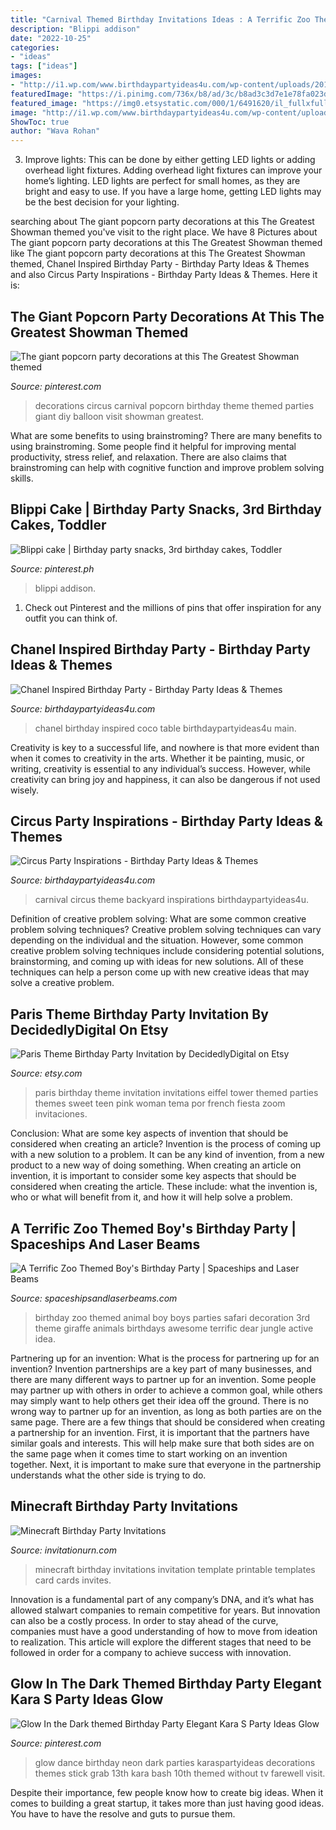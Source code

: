 ```yaml
---
title: "Carnival Themed Birthday Invitations Ideas : A Terrific Zoo Themed Boy&#039;s Birthday Party"
description: "Blippi addison"
date: "2022-10-25"
categories:
- "ideas"
tags: ["ideas"]
images:
- "http://i1.wp.com/www.birthdaypartyideas4u.com/wp-content/uploads/2015/12/COCO-Chanel-inspired-birthday-party-main-table.jpg"
featuredImage: "https://i.pinimg.com/736x/b8/ad/3c/b8ad3c3d7e1e78fa023d8c19b45535d5.jpg"
featured_image: "https://img0.etsystatic.com/000/1/6491620/il_fullxfull.331378564.jpg"
image: "http://i1.wp.com/www.birthdaypartyideas4u.com/wp-content/uploads/2015/12/COCO-Chanel-inspired-birthday-party-main-table.jpg"
ShowToc: true
author: "Wava Rohan"
---
```



3. Improve lights: This can be done by either getting LED lights or adding overhead light fixtures.
Adding overhead light fixtures can improve your home’s lighting. LED lights are perfect for small homes, as they are bright and easy to use. If you have a large home, getting LED lights may be the best decision for your lighting.

	

		
searching about The giant popcorn party decorations at this The Greatest Showman themed you've visit to the right place. We have 8 Pictures about The giant popcorn party decorations at this The Greatest Showman themed like The giant popcorn party decorations at this The Greatest Showman themed, Chanel Inspired Birthday Party - Birthday Party Ideas &amp; Themes and also Circus Party Inspirations - Birthday Party Ideas &amp; Themes. Here it is:
		
    
## The Giant Popcorn Party Decorations At This The Greatest Showman Themed

<img loading=lazy src="https://i.pinimg.com/736x/36/ef/e2/36efe2aeff768ae6640c554bd9b6ba3e.jpg" onerror="this.onerror=null;this.src='https://tse3.mm.bing.net/th?id=OIP.2OX-DNSTwtqB5920HkzW_gHaLG&amp;pid=15.1';" alt="The giant popcorn party decorations at this The Greatest Showman themed">

_Source: pinterest.com_

>decorations circus carnival popcorn birthday theme themed parties giant diy balloon visit showman greatest. 

	

What are some benefits to using brainstroming?
There are many benefits to using brainstroming. Some people find it helpful for improving mental productivity, stress relief, and relaxation. There are also claims that brainstroming can help with cognitive function and improve problem solving skills.

    
## Blippi Cake | Birthday Party Snacks, 3rd Birthday Cakes, Toddler

<img loading=lazy src="https://i.pinimg.com/736x/b8/ad/3c/b8ad3c3d7e1e78fa023d8c19b45535d5.jpg" onerror="this.onerror=null;this.src='https://tse1.mm.bing.net/th?id=OIP.mim45Ot0qfQPnUMsDW2GUAHaJ5&amp;pid=15.1';" alt="Blippi cake | Birthday party snacks, 3rd birthday cakes, Toddler">

_Source: pinterest.ph_

>blippi addison. 

	

1) Check out Pinterest and the millions of pins that offer inspiration for any outfit you can think of.

    
## Chanel Inspired Birthday Party - Birthday Party Ideas &amp; Themes

<img loading=lazy src="http://i1.wp.com/www.birthdaypartyideas4u.com/wp-content/uploads/2015/12/COCO-Chanel-inspired-birthday-party-main-table.jpg" onerror="this.onerror=null;this.src='https://tse3.mm.bing.net/th?id=OIP.0JLhtFl6pXbGQN6hUUCkrQHaJ4&amp;pid=15.1';" alt="Chanel Inspired Birthday Party - Birthday Party Ideas &amp; Themes">

_Source: birthdaypartyideas4u.com_

>chanel birthday inspired coco table birthdaypartyideas4u main. 

	

Creativity is key to a successful life, and nowhere is that more evident than when it comes to creativity in the arts. Whether it be painting, music, or writing, creativity is essential to any individual’s success. However, while creativity can bring joy and happiness, it can also be dangerous if not used wisely.

    
## Circus Party Inspirations - Birthday Party Ideas &amp; Themes

<img loading=lazy src="http://www.birthdaypartyideas4u.com/wp-content/uploads/2017/10/Backyard-Carnival-Theme-Party.png" onerror="this.onerror=null;this.src='https://tse3.mm.bing.net/th?id=OIP.6yApi6UMKsww-yJoOYHuXQHaLZ&amp;pid=15.1';" alt="Circus Party Inspirations - Birthday Party Ideas &amp; Themes">

_Source: birthdaypartyideas4u.com_

>carnival circus theme backyard inspirations birthdaypartyideas4u. 

	

Definition of creative problem solving: What are some common creative problem solving techniques?
Creative problem solving techniques can vary depending on the individual and the situation. However, some common creative problem solving techniques include considering potential solutions, brainstorming, and coming up with ideas for new solutions. All of these techniques can help a person come up with new creative ideas that may solve a creative problem.

    
## Paris Theme Birthday Party Invitation By DecidedlyDigital On Etsy

<img loading=lazy src="https://img0.etsystatic.com/000/1/6491620/il_fullxfull.331378564.jpg" onerror="this.onerror=null;this.src='https://tse1.mm.bing.net/th?id=OIP.mNrVkMA9Rhz1DAH0fO8_PwHaKX&amp;pid=15.1';" alt="Paris Theme Birthday Party Invitation by DecidedlyDigital on Etsy">

_Source: etsy.com_

>paris birthday theme invitation invitations eiffel tower themed parties themes sweet teen pink woman tema por french fiesta zoom invitaciones. 

	

Conclusion: What are some key aspects of invention that should be considered when creating an article?
Invention is the process of coming up with a new solution to a problem. It can be any kind of invention, from a new product to a new way of doing something. When creating an article on invention, it is important to consider some key aspects that should be considered when creating the article. These include: what the invention is, who or what will benefit from it, and how it will help solve a problem.

    
## A Terrific Zoo Themed Boy&#039;s Birthday Party | Spaceships And Laser Beams

<img loading=lazy src="http://spaceshipsandlaserbeams.com/wp-content/uploads/2015/09/zoo-themed-birthday-party-ideas.jpg" onerror="this.onerror=null;this.src='https://tse3.mm.bing.net/th?id=OIP.YhawtnhbN2nDdQTBzZop0QHaLH&amp;pid=15.1';" alt="A Terrific Zoo Themed Boy&#039;s Birthday Party | Spaceships and Laser Beams">

_Source: spaceshipsandlaserbeams.com_

>birthday zoo themed animal boy boys parties safari decoration 3rd theme giraffe animals birthdays awesome terrific dear jungle active idea. 

	

Partnering up for an invention: What is the process for partnering up for an invention?
Invention partnerships are a key part of many businesses, and there are many different ways to partner up for an invention. Some people may partner up with others in order to achieve a common goal, while others may simply want to help others get their idea off the ground. There is no wrong way to partner up for an invention, as long as both parties are on the same page.
There are a few things that should be considered when creating a partnership for an invention. First, it is important that the partners have similar goals and interests. This will help make sure that both sides are on the same page when it comes time to start working on an invention together. Next, it is important to make sure that everyone in the partnership understands what the other side is trying to do.

    
## Minecraft Birthday Party Invitations

<img loading=lazy src="http://www.invitationurn.com/wp-content/uploads/2016/07/minecraft_birthday_party_invitations.jpg" onerror="this.onerror=null;this.src='https://tse2.mm.bing.net/th?id=OIP.NE0imyUUI7mDJYzJHTbEUAHaFS&amp;pid=15.1';" alt="Minecraft Birthday Party Invitations">

_Source: invitationurn.com_

>minecraft birthday invitations invitation template printable templates card cards invites. 

	

Innovation is a fundamental part of any company’s DNA, and it’s what has allowed stalwart companies to remain competitive for years. But innovation can also be a costly process. In order to stay ahead of the curve, companies must have a good understanding of how to move from ideation to realization. This article will explore the different stages that need to be followed in order for a company to achieve success with innovation.

    
## Glow In The Dark Themed Birthday Party Elegant Kara S Party Ideas Glow

<img loading=lazy src="https://i.pinimg.com/736x/b7/1e/1f/b71e1f1ed15f88da32e110c5cb4434ce.jpg" onerror="this.onerror=null;this.src='https://tse1.mm.bing.net/th?id=OIP.SexyDlDlO0J_UDtWin3fQwHaLH&amp;pid=15.1';" alt="Glow In the Dark themed Birthday Party Elegant Kara S Party Ideas Glow">

_Source: pinterest.com_

>glow dance birthday neon dark parties karaspartyideas decorations themes stick grab 13th kara bash 10th themed without tv farewell visit. 

	

Despite their importance, few people know how to create big ideas. When it comes to building a great startup, it takes more than just having good ideas. You have to have the resolve and guts to pursue them.

